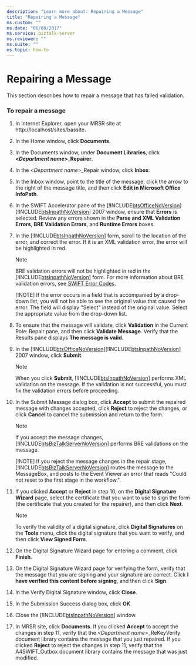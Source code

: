 ```yaml
---
description: "Learn more about: Repairing a Message"
title: "Repairing a Message"
ms.custom: ""
ms.date: "06/08/2017"
ms.service: biztalk-server
ms.reviewer: ""
ms.suite: ""
ms.topic: how-to
---
```

# Repairing a Message
This section describes how to repair a message that has failed validation.  

### To repair a message  

1. In Internet Explorer, open your MRSR site at http://localhost/sites/bassite.  

2. In the Home window, click **Documents**.  

3. In the Documents window, under **Document Libraries**, click **\<*Department name*\>**_**Repairer**.  

4. In the \<*Department name*\>_Repair window, click **Inbox**.  

5. In the Inbox window, point to the title of the message, click the arrow to the right of the message title, and then click **Edit in Microsoft Office InfoPath**.  

6. In the SWIFT Accelerator pane of the [!INCLUDE[btsOfficeNoVersion](../../includes/btsofficenoversion-md.md)][!INCLUDE[btsInpathNoVersion](../../includes/btsinpathnoversion-md.md)] 2007 window, ensure that **Errors** is selected. Review any errors shown in the **Parse and XML Validation Errors**, **BRE Validation Errors**, and **Runtime Errors** boxes.  

7. In the [!INCLUDE[btsInpathNoVersion](../../includes/btsinpathnoversion-md.md)] form, scroll to the location of the error, and correct the error. If it is an XML validation error, the error will be highlighted in red.  

   > [!NOTE]
   >  BRE validation errors will not be highlighted in red in the [!INCLUDE[btsInpathNoVersion](../../includes/btsinpathnoversion-md.md)] form. For more information about BRE validation errors, see [SWIFT Error Codes](../../adapters-and-accelerators/accelerator-swift/swift-error-codes.md).  
   > 
   > [!NOTE]
   >  If the error occurs in a field that is accompanied by a drop-down list, you will not be able to see the original value that caused the error. The field will display "Select" instead of the original value. Select the appropriate value from the drop-down list.  

8. To ensure that the message will validate, click **Validation** in the Current Role: Repair pane, and then click **Validate Message**. Verify that the Results pane displays **The message is valid**.  

9. In the [!INCLUDE[btsOfficeNoVersion](../../includes/btsofficenoversion-md.md)][!INCLUDE[btsInpathNoVersion](../../includes/btsinpathnoversion-md.md)] 2007 window, click **Submit**.  

   > [!NOTE]
   >  When you click **Submit**, [!INCLUDE[btsInpathNoVersion](../../includes/btsinpathnoversion-md.md)] performs XML validation on the message. If the validation is not successful, you must fix the validation errors before proceeding.  

10. In the Submit Message dialog box, click **Accept** to submit the repaired message with changes accepted, click **Reject** to reject the changes, or click **Cancel** to cancel the submission and return to the form.  

    > [!NOTE]
    >  If you accept the message changes, [!INCLUDE[btsBizTalkServerNoVersion](../../includes/btsbiztalkservernoversion-md.md)] performs BRE validations on the message.  
    > 
    > [!NOTE]
    >  If you reject the message changes in the repair stage, [!INCLUDE[btsBizTalkServerNoVersion](../../includes/btsbiztalkservernoversion-md.md)] routes the message to the MessageBox, and posts to the Event Viewer an error that reads "Could not reset to the first stage in the workflow.".  

11. If you clicked **Accept** or **Reject** in step 10, on the **Digital Signature Wizard** page, select the certificate that you want to use to sign the form (the certificate that you created for the repairer), and then click **Next**.  

    > [!NOTE]
    >  To verify the validity of a digital signature, click **Digital Signatures** on the **Tools** menu, click the digital signature that you want to verify, and then click **View Signed Form**.  

12. On the Digital Signature Wizard page for entering a comment, click **Finish**.  

13. On the Digital Signature Wizard page for verifying the form, verify that the message that you are signing and your signature are correct. Click **I have verified this content before signing**, and then click **Sign**.  

14. In the Verify Digital Signature window, click **Close**.  

15. In the Submission Success dialog box, click **OK**.  

16. Close the [!INCLUDE[btsInpathNoVersion](../../includes/btsinpathnoversion-md.md)] window.  

17. In MRSR site, click **Documents**. If you clicked **Accept** to accept the changes in step 11, verify that the *\<Department name\>*_ReKeyVerify document library contains the message that you just repaired. If you clicked **Reject** to reject the changes in step 11, verify that the A4SWIFT_Outbox document library contains the message that was just modified.
